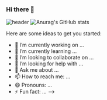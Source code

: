 ### Hi there 👋
![header](https://capsule-render.vercel.app/api?type=Slice&color=auto&height=200&section=footer&text=YUNJUNG💻&fontSize=50)
![Anurag's GitHub stats](https://github-readme-stats.vercel.app/api?username=yunjungheo&show_icons=true&theme=buefy)

Here are some ideas to get you started:

- 🔭 I’m currently working on ...
- 🌱 I’m currently learning ...
- 👯 I’m looking to collaborate on ...
- 🤔 I’m looking for help with ...
- 💬 Ask me about ...
- 📫 How to reach me: ...
- 😄 Pronouns: ...
- ⚡ Fun fact: ...
-->
